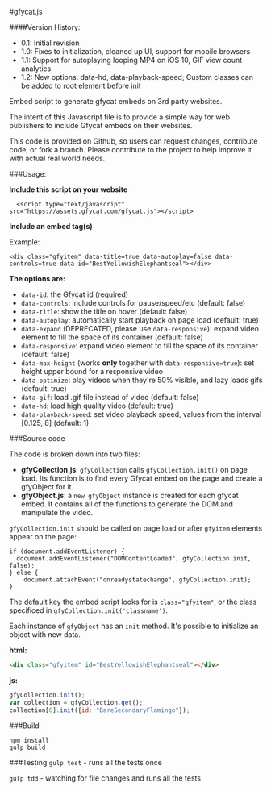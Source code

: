 <!---
Copyright 2014-2016 Gfycat, Inc. All Rights Reserved.

Licensed under the Apache License, Version 2.0 (the "License");
you may not use this file except in compliance with the License.
You may obtain a copy of the License at

      http://www.apache.org/licenses/LICENSE-2.0

Unless required by applicable law or agreed to in writing, software
distributed under the License is distributed on an "AS-IS" BASIS,
WITHOUT WARRANTIES OR CONDITIONS OF ANY KIND, either express or implied.
See the License for the specific language governing permissions and
limitations under the License.
-->


#gfycat.js

####Version History:

- 0.1: Initial revision
- 1.0: Fixes to initialization, cleaned up UI, support for mobile browsers
- 1.1: Support for autoplaying looping MP4 on iOS 10, GIF view count analytics
- 1.2: New options: data-hd, data-playback-speed; Custom classes can be added to root element before init


Embed script to generate gfycat embeds on 3rd party websites.

The intent of this Javascript file is to provide a simple way for web publishers to include Gfycat embeds on their websites.

This code is provided on Github, so users can request changes, contribute code, or fork a branch. Please contribute to the project to help improve it with actual real world needs.  

###Usage:  

**Include this script on your website**

      <script type="text/javascript" src="https://assets.gfycat.com/gfycat.js"></script>

**Include an embed tag(s)**

Example:

    <div class="gfyitem" data-title=true data-autoplay=false data-controls=true data-id="BestYellowishElephantseal"></div>

**The options are:**
* `data-id`: the Gfycat id (required)
* `data-controls`: include controls for pause/speed/etc (default: false)
* `data-title`: show the title on hover (default: false)
* `data-autoplay`: automatically start playback on page load (default: true)
* `data-expand` (DEPRECATED, please use `data-responsive`): expand video element to fill the space of its container (default: false)
* `data-responsive`: expand video element to fill the space of its container (default: false)
* `data-max-height` (works **only** together with `data-responsive=true`): set height upper bound for a responsive video
* `data-optimize`: play videos when they're 50% visible, and lazy loads gifs (default: true)
* `data-gif`: load .gif file instead of video (default: false)
* `data-hd`: load high quality video (default: true)
* `data-playback-speed`: set video playback speed, values from the interval \[0.125, 8\] (default: 1)

###Source code

The code is broken down into two files:

* **gfyCollection.js**: `gfyCollection` calls `gfyCollection.init()` on page load.  Its function is to find every Gfycat embed on the page and create a gfyObject for it.
* **gfyObject.js**:  a `new gfyObject` instance is created for each gfycat embed.  It contains all of the functions to generate the DOM and manipulate the video.  

`gfyCollection.init` should be called on page load or after `gfyitem` elements appear on the page:  

    if (document.addEventListener) {
      document.addEventListener("DOMContentLoaded", gfyCollection.init, false);
    } else {
        document.attachEvent("onreadystatechange", gfyCollection.init);
    }

The default key the embed script looks for is `class="gfyitem"`, or the class specificed in `gfyCollection.init('classname')`.

Each instance of `gfyObject` has an `init` method. It's possible to initialize an object with new data.

**html:**
```html
<div class="gfyitem" id="BestYellowishElephantseal"></div>
```

**js:**
```javascript
gfyCollection.init();
var collection = gfyCollection.get();
collection[0].init({id: "BareSecondaryFlamingo"});
```

###Build

```
npm install
gulp build
```

###Testing
`gulp test` - runs all the tests once

`gulp tdd` - watching for file changes and runs all the tests
